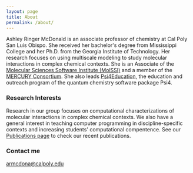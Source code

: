 ```yaml
---
layout: page
title: About
permalink: /about/
---
```


Ashley Ringer McDonald is an associate professor of chemistry at Cal Poly San Luis Obispo. She received her bachelor's degree from Mississippi College and her Ph.D. from the Georgia Institute of Technology. Her research focuses on using multiscale modeling to study molecular interactions in complex chemical contexts. She is an Associate of the [Molecular Sciences Software Institute (MolSSI)](molssi.org) and a member of the [MERCURY Consortium](http://mercuryconsortium.org/). She also leads [Psi4Education](https://psicode.org/posts/psi4education/), the education and outreach program of the quantum chemistry software package Psi4.

### Research Interests

Research in our group focuses on computational characterizations of molecular interactions in complex chemical contexts.  We also have a general interest in teaching computer programming in discipline-specific contexts and increasing students' computational compentence.  See our [Publications page](https://armcdona.github.io/pubs/) to check our recent publications.

### Contact me

[armcdona@calpoly.edu](mailto:armcdona@calpoly.edu)
